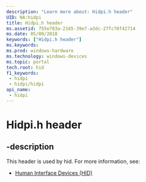 ```yaml
---
description: "Learn more about: Hidpi.h header"
UID: NA:hidpi
title: Hidpi.h header
ms.assetid: 755e703a-2165-39e7-a3dc-27fc70f42714
ms.date: 05/09/2018
keywords: ["Hidpi.h header"]
ms.keywords: 
ms.prod: windows-hardware
ms.technology: windows-devices
ms.topic: portal
tech.root: hid
f1_keywords:
 - hidpi
 - hidpi/hidpi
api_name:
 - hidpi
---
```


# Hidpi.h header

## -description

This header is used by hid. For more information, see:

- [Human Interface Devices (HID)](../_hid/index.md)
